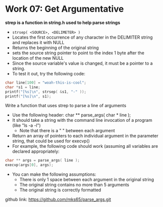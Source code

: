 # Work 07: Get Argumentative

**strep is a function in string.h used to help parse strings**
- `strsep( <SOURCE>, <DELIMETER> )`
- Locates the first occurrence of any character in the DELIMITER string and replaces it with NULL
- Returns the beginning of the original string
- sets the source string pointer  to point to the index 1 byte after the location of the new NULL
- Since the source variable's value is changed, it must be a pointer to a string.
- To test it out, try the following code:
```c
char line[100] = "woah-this-is-cool";
char *s1 = line;
printf("[%s]\n", strsep( &s1, "-" ));
printf("[%s]\n", s1);
```

Write a function that uses strep to parse a line of arguments
- Use the following header: char ** parse_args( char * line );
- It should take a string with the command line invocation of a program (like "ls -a -l")
    - Note that there is a " " between each argument
- Return an array of pointers to each individual argument in the parameter string, that could be used for execvp()
- For example, the following code should work (assuming all variables are declared appropriately:
```c
char ** args = parse_args( line );
execvp(args[0], args);
```
- You can make the following assumptions:
    - There is only 1 space between each argument in the original string
    - The original string contains no more than 5 arguments
    - The original string is correctly formatted

github link: https://github.com/mks65/parse_args.git
